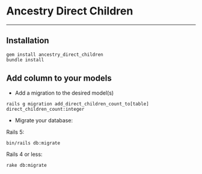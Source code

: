 # Ancestry Direct Children
---

## Installation

```
gem install ancestry_direct_children
bundle install
```
## Add column to your models

+ Add a migration to the desired model(s)

```
rails g migration add_direct_children_count_to[table] direct_children_count:integer
```

+ Migrate your database:

Rails 5:

```
bin/rails db:migrate
```

Rails 4 or less:

```
rake db:migrate
```
